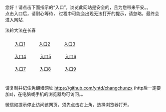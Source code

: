 您好！请点击下面指示的“入口”，浏览此网站是安全的，且为您带来平安。。 <br/>
点击入口后，请耐心等待， 过程中可能会出现无法打开的提示，请忽略，最终会进入网站. </br>

法轮大法在长春<br/>
<div style="padding:10px"><a style="margin:20px" target="_blank" href="https://dgxw3m8qauh87.cloudfront.net/2Qpsp?qvvqy" id="ccLink1" rel="nofollow">入口1</a> <a target="_blank" style="margin:20px" href="https://d23oo2yok3h1u2.cloudfront.net/2Qpsp?zsscv" id="ccLink2" rel="nofollow">入口2</a> <a style="margin:20px" target="_blank" href="https://d3taryhnamm2dq.cloudfront.net/2Qpsp?mfmnopp" id="ccLink3" rel="nofollow">入口3</a></div>

<div style="padding:10px" ><a style="margin:20px" target="_blank" href="https://dgxw3m8qauh87.cloudfront.net/2Qpsp?qvvqy" id="ccLink4" rel="nofollow">入口4</a> <a style="margin:20px" href="https://d23oo2yok3h1u2.cloudfront.net/2Qpsp?zsscv" target="_blank" id="ccLink5" rel="nofollow">入口5</a> <a style="margin:20px" href="https://d3taryhnamm2dq.cloudfront.net/2Qpsp?mfmnopp" target="_blank" id="ccLink6" rel="nofollow">入口6</a></div>

<div style="padding:10px"><a style="margin:20px" target="_blank" href="https://dgxw3m8qauh87.cloudfront.net/2Qpsp?qvvqy" id="ccLink7" rel="nofollow">入口7</a> <a style="margin:20px" href="https://d23oo2yok3h1u2.cloudfront.net/2Qpsp?zsscv" target="_blank" id="ccLink8" rel="nofollow">入口8</a> <a style="margin:20px" target="_blank" href="https://d3taryhnamm2dq.cloudfront.net/2Qpsp?mfmnopp" id="ccLink9" rel="nofollow">入口9</a></div>

<br/>



请复制并记住免翻墙网址 https://github.com/yntd/changchunzx (http后一定要加s)，在电脑或手机的浏览器均可访问。。<br/>

微信如提示停止访问该网页，须先点击右上角，选择浏览器打开。
